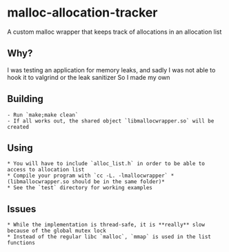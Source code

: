 # malloc-allocation-tracker
A custom malloc wrapper that keeps track of allocations in an allocation list

## Why?

I was testing an application for memory leaks, and sadly I was not able to hook it to valgrind or the leak sanitizer
So I made my own

## Building
    - Run `make;make clean`
    - If all works out, the shared object `libmallocwrapper.so` will be created

## Using
    * You will have to include `alloc_list.h` in order to be able to access to allocation list
    * Compile your program with `cc -L. -lmallocwrapper` *(libmallocwrapper.so should be in the same folder)*
    * See the `test` directory for working examples

## Issues
    * While the implementation is thread-safe, it is **really** slow because of the global mutex lock
    * Instead of the regular libc `malloc`, `mmap` is used in the list functions

    

